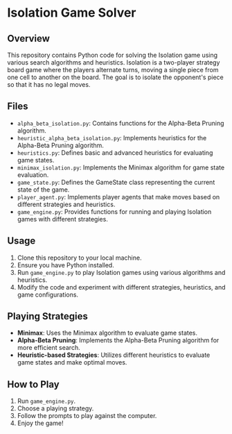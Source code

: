 # Isolation Game Solver

## Overview

This repository contains Python code for solving the Isolation game using various search algorithms and heuristics. Isolation is a two-player strategy board game where the players alternate turns, moving a single piece from one cell to another on the board. The goal is to isolate the opponent's piece so that it has no legal moves.

## Files

- `alpha_beta_isolation.py`: Contains functions for the Alpha-Beta Pruning algorithm.
- `heuristic_alpha_beta_isolation.py`: Implements heuristics for the Alpha-Beta Pruning algorithm.
- `heuristics.py`: Defines basic and advanced heuristics for evaluating game states.
- `minimax_isolation.py`: Implements the Minimax algorithm for game state evaluation.
- `game_state.py`: Defines the GameState class representing the current state of the game.
- `player_agent.py`: Implements player agents that make moves based on different strategies and heuristics.
- `game_engine.py`: Provides functions for running and playing Isolation games with different strategies.

## Usage

1. Clone this repository to your local machine.
2. Ensure you have Python installed.
3. Run `game_engine.py` to play Isolation games using various algorithms and heuristics.
4. Modify the code and experiment with different strategies, heuristics, and game configurations.

## Playing Strategies

- **Minimax**: Uses the Minimax algorithm to evaluate game states.
- **Alpha-Beta Pruning**: Implements the Alpha-Beta Pruning algorithm for more efficient search.
- **Heuristic-based Strategies**: Utilizes different heuristics to evaluate game states and make optimal moves.

## How to Play

1. Run `game_engine.py`.
2. Choose a playing strategy.
3. Follow the prompts to play against the computer.
4. Enjoy the game!

